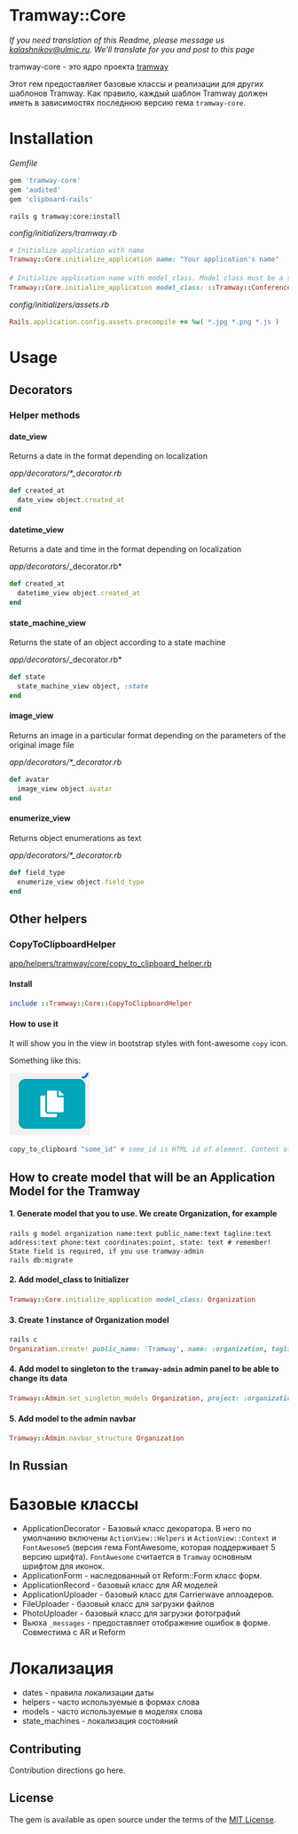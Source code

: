# Tramway::Core

*If you need translation of this Readme, please message us kalashnikov@ulmic.ru. We'll translate for you and post to this page*

tramway-core - это ядро проекта [tramway](https://github.com/ulmic/tramway)

Этот гем предоставляет базовые классы и реализации для других шаблонов Tramway. Как правило, каждый шаблон Tramway должен иметь в зависимостях последнюю версию гема `tramway-core`.

# Installation

*Gemfile*
```ruby
gem 'tramway-core'
gem 'audited'
gem 'clipboard-rails'
```

```shell
rails g tramway:core:install
```

*config/initializers/tramway.rb*
```ruby
# Initialize application with name
Tramway::Core.initialize_application name: "Your application's name"

# Initialize application name with model_class. Model class must be a singlethon
Tramway::Core.initialize_application model_class: ::Tramway::Conference::Unity # example was taken from tramway-conference gem
```

*config/initializers/assets.rb*
```ruby
Rails.application.config.assets.precompile += %w( *.jpg *.png *.js )
```
# Usage
## Decorators
### Helper methods

#### date_view
Returns a date in the format depending on localization

*app/decorators/\*_decorator.rb*
```ruby
def created_at
  date_view object.created_at
end
```
#### datetime_view
Returns a date and time in the format depending on localization

*app/decorators/*_decorator.rb*
```ruby
def created_at
  datetime_view object.created_at
end
```
#### state_machine_view
Returns the state of an object according to a state machine

*app/decorators/*_decorator.rb*
```ruby
def state
  state_machine_view object, :state
end
```
#### image_view
Returns an image in a particular format depending on the parameters of the original image file

*app/decorators/\*_decorator.rb*
```ruby
def avatar
  image_view object.avatar
end
```
#### enumerize_view
Returns object enumerations as text

*app/decorators/\*_decorator.rb*
```ruby
def field_type
  enumerize_view object.field_type
end
```

## Other helpers

### CopyToClipboardHelper

[app/helpers/tramway/core/copy_to_clipboard_helper.rb](https://github.com/ulmic/tramway-dev/blob/develop/tramway-core/app/helpers/tramway/core/copy_to_clipboard_helper.rb)

#### Install

```ruby
include ::Tramway::Core::CopyToClipboardHelper
```

#### How to use it

It will show you in the view in bootstrap styles with font-awesome `copy` icon.

Something like this:

![copy_to_clipboard_button](https://raw.githubusercontent.com/ulmic/tramway-dev/develop/tramway-core/docs/copy_to_clipboard_button.png)

```ruby
copy_to_clipboard "some_id" # some_id is HTML id of element. Content of this element will be copied to the clipboard after pressing the button
```

## How to create model that will be an Application Model for the Tramway

#### 1. Generate model that you to use. We create Organization, for example

```shell
rails g model organization name:text public_name:text tagline:text address:text phone:text coordinates:point, state: text # remember! State field is required, if you use tramway-admin
rails db:migrate
```

#### 2. Add model_class to Initializer

```ruby
Tramway::Core.initialize_application model_class: Organization
```

#### 3. Create 1 instance of Organization model

```ruby
rails c
Organization.create! public_name: 'Tramway', name: :organization, tagline: 'Tramway is not buggy, LOL!'
```

#### 4. Add model to singleton to the `tramway-admin` admin panel to be able to change its data

```ruby
Tramway::Admin.set_singleton_models Organization, project: :organization # now you should use organization.name here
```

#### 5. Add model to the admin navbar

```ruby
Tramway::Admin.navbar_structure Organization
```

## In Russian

# Базовые классы

* ApplicationDecorator - Базовый класс декоратора. В него по умолчанию включены `ActionView::Helpers` и `ActionView::Context` и `FontAwesome5` (версия гема FontAwesome, которая поддерживает 5 версию шрифта). `FontAwesome` считается в `Tramway` основным шрифтом для иконок.
* ApplicationForm - наследованный от Reform::Form класс форм.
* ApplicationRecord  - базовый класс для AR моделей
* ApplicationUploader - базовый класс для Carrierwave аплоадеров.
* FileUploader - базовый класс для загрузки файлов
* PhotoUploader - базовый класс для загрузки фотографий
* Вьюха `_messages` - предоставляет отображение ошибок в форме. Совместима с AR и Reform

# Локализация

* dates - правила локализации даты
* helpers - часто используемые в формах слова
* models - часто используемые в моделях слова
* state_machines - локализация состояний

## Contributing
Contribution directions go here.

## License
The gem is available as open source under the terms of the [MIT License](http://opensource.org/licenses/MIT).
